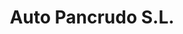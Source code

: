 ---
title: "Auto Pancrudo S.L."
url: /pancrudo/auto-pancrudo-s-l/
shop: reparación de automóviles
---